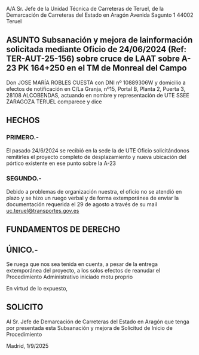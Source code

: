 A/A Sr. Jefe de la Unidad Técnica de Carreteras de Teruel, de la Demarcación de Carreteras del Estado en Aragón Avenida Sagunto 1 44002 Teruel

## ASUNTO Subsanación y mejora de lainformación solicitada mediante Oficio de 24/06/2024 (Ref: TER-AUT-25-156) sobre cruce de LAAT sobre A-23 PK 164+250 en el TM de Monreal del Campo

Don JOSE MARÍA ROBLES CUESTA con DNI nº 10889306W y domicilio a efectos de notificación en C/La Granja, nº15, Portal B, Planta 2, Puerta 3, 28108 ALCOBENDAS, actuando en nombre y representación de  UTE SSEE ZARAGOZA TERUEL comparece y dice


## HECHOS

### PRIMERO.- 
El pasado 24/6/2024 se recibió en la sede la de UTE Oficio solicitándonos remitirles el proyecto completo de desplazamiento y nueva ubicación del pórtico existente en ese punto sobre la A-23

### SEGUNDO.- 
Debido a problemas de organización nuestra, el oficio no se atendió en plazo y se hizo un ruego verbal y de forma extemporánea de enviar la documentación requerida el 29 de agosto a través de su mail uc.teruel@transportes.gov.es


## FUNDAMENTOS DE DERECHO

## ÚNICO.- 
Se ruega que nos sea tenida en cuenta, a pesar de la entrega extemporánea del proyecto, a los solos efectos de reanudar el Procedimiento Administrativo iniciado motu proprio


 
En virtud de lo expuesto,

## SOLICITO 
Al Sr. Jefe de Demarcación de Carreteras del Estado en Aragón que tenga por presentada esta Subsanación y mejora de Solicitud de Inicio de Procedimiento


Madrid, 1/9/2025



 


